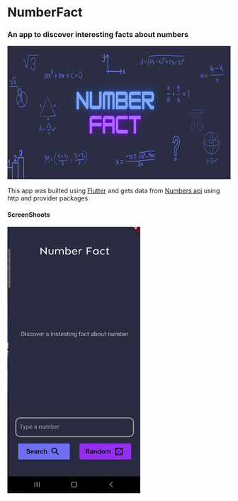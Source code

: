 # NumberFact
###	An app to discover interesting facts about numbers 
<img src="https://github.com/PedroCororatte/NumberFactsApp/blob/main/Readme_Images/app_banner.svg" width="900" height="300" title="banner">

This app was builted using [Flutter][https://github.com/flutter/flutter] and gets data from [Numbers api][http://numbersapi.com] using http and provider packages

#### ScreenShoots
<img src="https://github.com/PedroCororatte/NumberFactsApp/blob/main/Readme_Images/NumberFact.gif" width="300" height="600" title="banner">

[numbersapi.com]: numbersapi.com
[http://numbersapi.com]: http://numbersapi.com "Numbers api"
[https://github.com/flutter/flutter]: https://github.com/flutter/flutter "Flutter"
